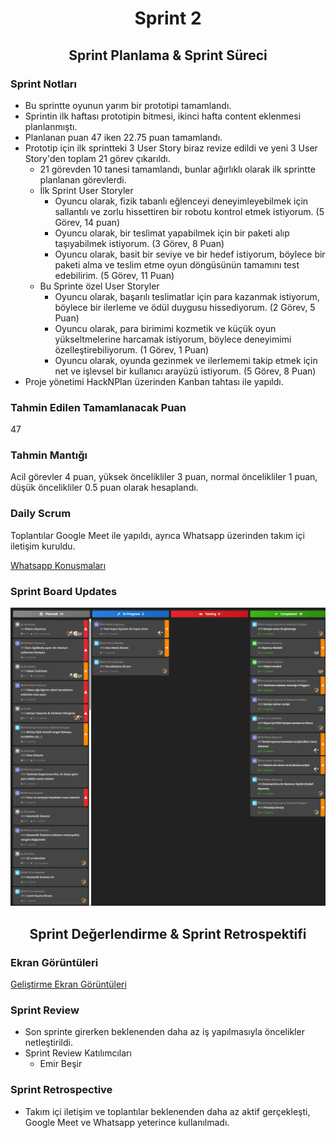 <div align="center">

# Sprint 2

## Sprint Planlama & Sprint Süreci

</div>

### Sprint Notları

 - Bu sprintte oyunun yarım bir prototipi tamamlandı.
 - Sprintin ilk haftası prototipin bitmesi, ikinci hafta content eklenmesi planlanmıştı.
 - Planlanan puan 47 iken 22.75 puan tamamlandı.
 - Prototip için ilk sprintteki 3 User Story biraz revize edildi ve yeni 3 User Story'den toplam 21 görev çıkarıldı.
    - 21 görevden 10 tanesi tamamlandı, bunlar ağırlıklı olarak ilk sprintte planlanan görevlerdi.
    - İlk Sprint User Storyler
        - Oyuncu olarak, fizik tabanlı eğlenceyi deneyimleyebilmek için sallantılı ve zorlu hissettiren bir robotu kontrol etmek istiyorum. (5 Görev, 14 puan)
        - Oyuncu olarak, bir teslimat yapabilmek için bir paketi alıp taşıyabilmek istiyorum. (3 Görev, 8 Puan)
        - Oyuncu olarak, basit bir seviye ve bir hedef istiyorum, böylece bir paketi alma ve teslim etme oyun döngüsünün tamamını test edebilirim. (5 Görev, 11 Puan)
    - Bu Sprinte özel User Storyler
        - Oyuncu olarak, başarılı teslimatlar için para kazanmak istiyorum, böylece bir ilerleme ve ödül duygusu hissediyorum. (2 Görev, 5 Puan)
        - Oyuncu olarak, para birimimi kozmetik ve küçük oyun yükseltmelerine harcamak istiyorum, böylece deneyimimi özelleştirebiliyorum. (1 Görev, 1 Puan)
        - Oyuncu olarak, oyunda gezinmek ve ilerlememi takip etmek için net ve işlevsel bir kullanıcı arayüzü istiyorum. (5 Görev, 8 Puan)
 - Proje yönetimi HackNPlan üzerinden Kanban tahtası ile yapıldı.

### Tahmin Edilen Tamamlanacak Puan

47

### Tahmin Mantığı

Acil görevler 4 puan, yüksek öncelikliler 3 puan, normal öncelikliler 1 puan, düşük öncelikliler 0.5 puan olarak hesaplandı.

### Daily Scrum

Toplantılar Google Meet ile yapıldı, ayrıca Whatsapp üzerinden takım içi iletişim kuruldu.

[Whatsapp Konuşmaları](WHATSAPP_TALKS.md)

### Sprint Board Updates

![Sprint 2 Board](screenshots/project-management/sprint2-board.png)

<div align="center">

## Sprint Değerlendirme & Sprint Retrospektifi

</div>

### Ekran Görüntüleri

[Geliştirme Ekran Görüntüleri](DEVELOPMENT_SCREENSHOTS.md)

### Sprint Review

  - Son sprinte girerken beklenenden daha az iş yapılmasıyla öncelikler netleştirildi.
  - Sprint Review Katılımcıları
    - Emir Beşir

### Sprint Retrospective

  - Takım içi iletişim ve toplantılar beklenenden daha az aktif gerçekleşti, Google Meet ve Whatsapp yeterince kullanılmadı.